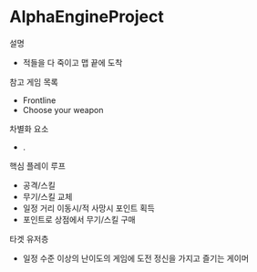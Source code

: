 # AlphaEngineProject
설명
- 적들을 다 죽이고 맵 끝에 도착

참고 게임 목록
- Frontline
- Choose your weapon

차별화 요소
- .

핵심 플레이 루프
- 공격/스킬
- 무기/스킬 교체
- 일정 거리 이동시/적 사망시 포인트 획득
- 포인트로 상점에서 무기/스킬 구매

타겟 유저층
- 일정 수준 이상의 난이도의 게임에 도전 정신을 가지고 즐기는 게이머

